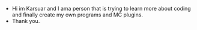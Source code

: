 - Hi im Karsuar and I ama person that is trying to learn more about coding and finally create my own programs and MC plugins. 
- Thank you. 
